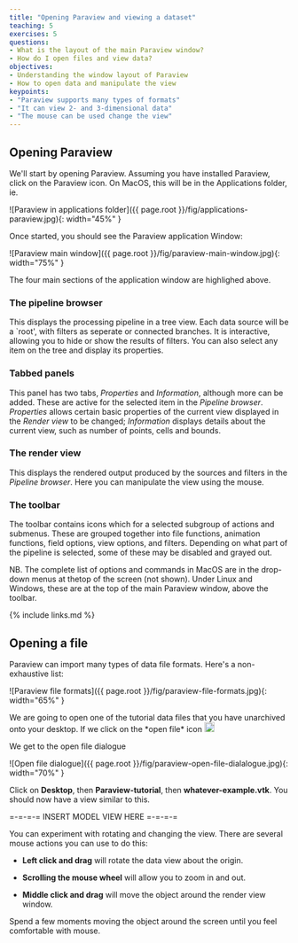 ```yaml
---
title: "Opening Paraview and viewing a dataset"
teaching: 5
exercises: 5
questions:
- What is the layout of the main Paraview window?
- How do I open files and view data?
objectives:
- Understanding the window layout of Paraview 
- How to open data and manipulate the view
keypoints:
- "Paraview supports many types of formats"
- "It can view 2- and 3-dimensional data"
- "The mouse can be used change the view"
---
```


## Opening Paraview

We'll start by opening Paraview. Assuming you have installed Paraview,
click on the Paraview icon. On MacOS, this will be in the Applications
folder, ie.

![Paraview in applications folder]({{ page.root }}/fig/applications-paraview.jpg){: width="45%" }

Once started, you should see the Paraview application Window:

![Paraview main window]({{ page.root }}/fig/paraview-main-window.jpg){: width="75%" }

The four main sections of the application window are highlighed above.


### The pipeline browser

This displays the processing pipeline in a tree view. Each data source will be
a `root', with filters as seperate or connected branches. It is interactive,
allowing you to hide or show the results of filters. You can also select
any item on the tree and display its properties.


### Tabbed panels

This panel has two tabs, *Properties* and *Information*, although more can be
added. These are active for the selected item in the *Pipeline browser*.
*Properties* allows certain basic properties of the current view displayed
in the *Render view* to be changed; *Information* displays details about the
current view, such as number of points, cells and bounds.


### The render view

This displays the rendered output produced by the sources and filters in
the *Pipeline browser*. Here you can manipulate the view using the mouse.


### The toolbar

The toolbar contains icons which for a selected subgroup of actions and
submenus. These are grouped together into file functions, animation
functions, field options, view options, and filters. Depending on what
part of the pipeline is selected, some of these may be disabled and grayed out.

NB. The complete list of options and commands in MacOS are in the drop-down
menus at thetop of the screen (not shown). Under Linux and Windows, these
are at the top of the main Paraview window, above the toolbar.

{% include links.md %}


## Opening a file

Paraview can import many types of data file formats. Here's a non-exhaustive
list:

![Paraview file formats]({{ page.root }}/fig/paraview-file-formats.jpg){: width="65%" }

<p> We are going to open one of the tutorial data files that you have unarchived onto your desktop. If we click on the *open file* icon&nbsp;<img src="{{ page.root }}/fig/paraview-open-file.jpg" height=18pt> </p>

We get to the open file dialogue

![Open file dialogue]({{ page.root }}/fig/paraview-open-file-dialalogue.jpg){: width="70%" }

Click on **Desktop**, then **Paraview-tutorial**, then
**whatever-example.vtk**. You should now have a view similar to this.

=-=-=-= INSERT MODEL VIEW HERE =-=-=-=

You can experiment with rotating and changing the view. There are several
mouse actions you can use to do this:

- **Left click and drag** will rotate the data view about the origin.

- **Scrolling the mouse wheel** will allow you to zoom in and out.

- **Middle click and drag** will move the object around the render view window.

Spend a few moments moving the object around the screen until you feel
comfortable with mouse.
